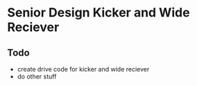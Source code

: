 Senior Design Kicker and Wide Reciever
======================================

Todo
----
- create drive code for kicker and wide reciever
- do other stuff
